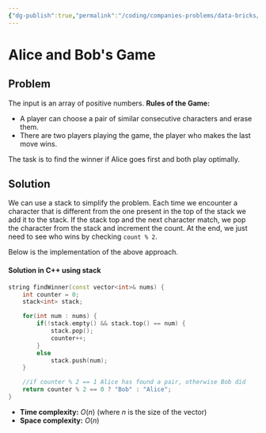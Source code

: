 ```yaml
---
{"dg-publish":true,"permalink":"/coding/companies-problems/data-bricks/alice-and-bob-s-game/","created":"2023-09-14T22:45:20.644+02:00","updated":"2023-09-14T22:57:49.752+02:00"}
---
```


# Alice and Bob's Game
## Problem
The input is an array of positive numbers.
**Rules of the Game:**
- A player can choose a pair of similar consecutive characters and erase them.
- There are two players playing the game, the player who makes the last move wins.

The task is to find the winner if Alice goes first and both play optimally.
## Solution
We can use a stack to simplify the problem. Each time we encounter a character that is different from the one present in the top of the stack we add it to the stack. If the stack top and the next character match, we pop the character from the stack and increment the count.
At the end, we just need to see who wins by checking `count % 2`.

Below is the implementation of the above approach.

#### Solution in C++ using stack
```cpp
string findWinner(const vector<int>& nums) {
    int counter = 0;
    stack<int> stack;

    for(int num : nums) {
        if(!stack.empty() && stack.top() == num) {
            stack.pop();
            counter++;
        }
        else
            stack.push(num);
    }

    //if counter % 2 == 1 Alice has found a pair, otherwise Bob did
    return counter % 2 == 0 ? "Bob" : "Alice";
}
```
- **Time complexity:** $O(n)$ (where _n_ is the size of the vector)
- **Space complexity:** $O(n)$